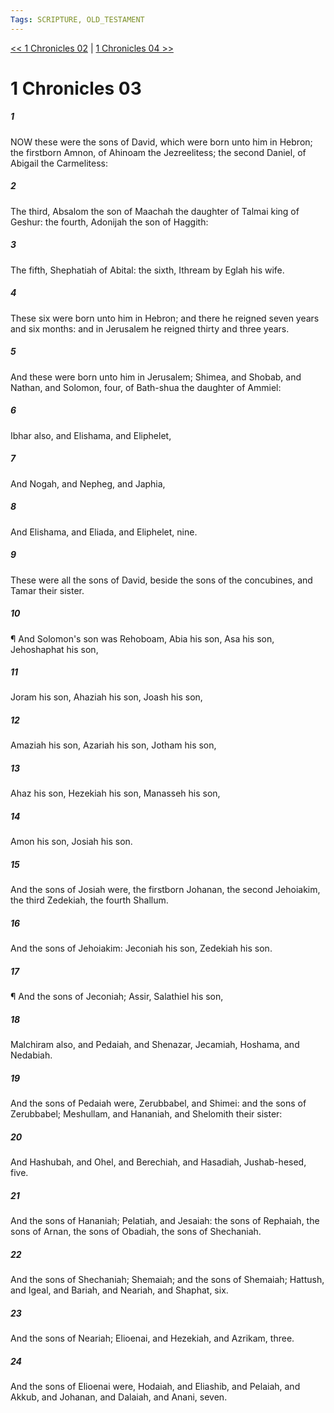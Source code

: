 ```yaml
---
Tags: SCRIPTURE, OLD_TESTAMENT
---
```


[<< 1 Chronicles 02](OLD_TESTAMENT/13_1_Chronicles/1_Chronicles_02.md) | [1 Chronicles 04 >>](OLD_TESTAMENT/13_1_Chronicles/1_Chronicles_04.md)

# 1 Chronicles 03

##### 1
 NOW these were the sons of David, which were born unto him in Hebron; the firstborn Amnon, of Ahinoam the Jezreelitess; the second Daniel, of Abigail the Carmelitess:
##### 2
 The third, Absalom the son of Maachah the daughter of Talmai king of Geshur: the fourth, Adonijah the son of Haggith:
##### 3
 The fifth, Shephatiah of Abital: the sixth, Ithream by Eglah his wife.
##### 4
 These six were born unto him in Hebron; and there he reigned seven years and six months: and in Jerusalem he reigned thirty and three years.
##### 5
 And these were born unto him in Jerusalem; Shimea, and Shobab, and Nathan, and Solomon, four, of Bath-shua the daughter of Ammiel:
##### 6
 Ibhar also, and Elishama, and Eliphelet,
##### 7
 And Nogah, and Nepheg, and Japhia,
##### 8
 And Elishama, and Eliada, and Eliphelet, nine.
##### 9
 These were all the sons of David, beside the sons of the concubines, and Tamar their sister.
##### 10
 ¶ And Solomon's son was Rehoboam, Abia his son, Asa his son, Jehoshaphat his son,
##### 11
 Joram his son, Ahaziah his son, Joash his son,
##### 12
 Amaziah his son, Azariah his son, Jotham his son,
##### 13
 Ahaz his son, Hezekiah his son, Manasseh his son,
##### 14
 Amon his son, Josiah his son.
##### 15
 And the sons of Josiah were, the firstborn Johanan, the second Jehoiakim, the third Zedekiah, the fourth Shallum.
##### 16
 And the sons of Jehoiakim: Jeconiah his son, Zedekiah his son.
##### 17
 ¶ And the sons of Jeconiah; Assir, Salathiel his son,
##### 18
 Malchiram also, and Pedaiah, and Shenazar, Jecamiah, Hoshama, and Nedabiah.
##### 19
 And the sons of Pedaiah were, Zerubbabel, and Shimei: and the sons of Zerubbabel; Meshullam, and Hananiah, and Shelomith their sister:
##### 20
 And Hashubah, and Ohel, and Berechiah, and Hasadiah, Jushab-hesed, five.
##### 21
 And the sons of Hananiah; Pelatiah, and Jesaiah: the sons of Rephaiah, the sons of Arnan, the sons of Obadiah, the sons of Shechaniah.
##### 22
 And the sons of Shechaniah; Shemaiah; and the sons of Shemaiah; Hattush, and Igeal, and Bariah, and Neariah, and Shaphat, six.
##### 23
 And the sons of Neariah; Elioenai, and Hezekiah, and Azrikam, three.
##### 24
 And the sons of Elioenai were, Hodaiah, and Eliashib, and Pelaiah, and Akkub, and Johanan, and Dalaiah, and Anani, seven.
